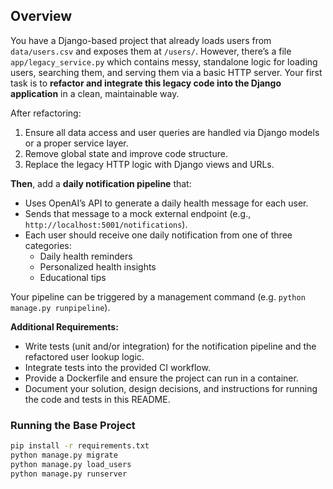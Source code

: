 ## Overview

You have a Django-based project that already loads users from `data/users.csv` and exposes them at `/users/`. However, there’s a file `app/legacy_service.py` which contains messy, standalone logic for loading users, searching them, and serving them via a basic HTTP server. Your first task is to **refactor and integrate this legacy code into the Django application** in a clean, maintainable way.

After refactoring:

1. Ensure all data access and user queries are handled via Django models or a proper service layer.
2. Remove global state and improve code structure.
3. Replace the legacy HTTP logic with Django views and URLs.

**Then**, add a **daily notification pipeline** that:
- Uses OpenAI’s API to generate a daily health message for each user.
- Sends that message to a mock external endpoint (e.g., `http://localhost:5001/notifications`).
- Each user should receive one daily notification from one of three categories:
  - Daily health reminders
  - Personalized health insights
  - Educational tips

Your pipeline can be triggered by a management command (e.g. `python manage.py runpipeline`).

**Additional Requirements:**
- Write tests (unit and/or integration) for the notification pipeline and the refactored user lookup logic.
- Integrate tests into the provided CI workflow.
- Provide a Dockerfile and ensure the project can run in a container.
- Document your solution, design decisions, and instructions for running the code and tests in this README.

### Running the Base Project

```bash
pip install -r requirements.txt
python manage.py migrate
python manage.py load_users
python manage.py runserver
